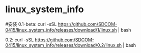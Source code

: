 # linux_system_info

#安装
0.1-beta:
curl -sSL https://github.com/SDCOM-0415/linux_system_info/releases/download/1/linux.sh | bash

0.2:
curl -sSL https://github.com/SDCOM-0415/linux_system_info/releases/download/0.2/linux.sh | bash

